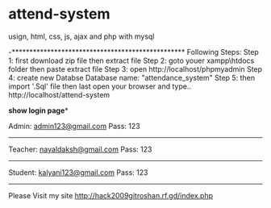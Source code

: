 # attend-system
usign, html, css, js, ajax and php with mysql

-*************************************************
Following Steps:
Step 1:
first download zip file then extract file 
Step 2:
goto youer xampp\htdocs folder then paste extract file
Step 3:
open http://localhost/phpmyadmin 
Step 4:
create new Databse 
Database name: "attendance_system"
Step 5:
then import '.Sql' file
then last open your browser and type.. 
http://localhost/attend-system

******show login page******* 

Admin:
admin123@gmail.com
Pass: 123
*************************
Teacher:
nayaldaksh@gmail.com
Pass: 123
****************************
Student:
kalyani123@gmail.com
Pass: 123
***************************


Please Visit my site
http://hack2009gitroshan.rf.gd/index.php
